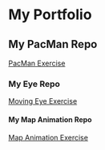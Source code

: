 # My Portfolio
## My PacMan Repo
<a href="https://github.com/ReginaGashi/PacMan"> PacMan Exercise </a>

### My Eye Repo
<a href="https://github.com/ReginaGashi/Eyes"> Moving Eye Exercise </a>

#### My Map Animation Repo
<a href="https://github.com/ReginaGashi/Maps"> Map Animation Exercise </a>

